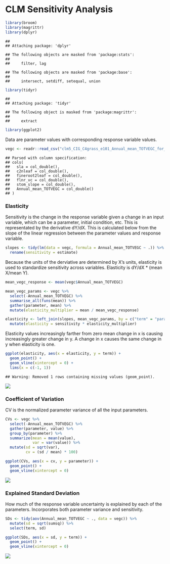 CLM Sensitivity Analysis
================

``` r
library(broom)
library(magrittr)
library(dplyr)
```

    ## 
    ## Attaching package: 'dplyr'

    ## The following objects are masked from 'package:stats':
    ## 
    ##     filter, lag

    ## The following objects are masked from 'package:base':
    ## 
    ##     intersect, setdiff, setequal, union

``` r
library(tidyr)
```

    ## 
    ## Attaching package: 'tidyr'

    ## The following object is masked from 'package:magrittr':
    ## 
    ##     extract

``` r
library(ggplot2)
```

Data are parameter values with corresponding response variable
values.

``` r
vegc <- readr::read_csv("clm5_CIG_C4grass_e101_Annual_mean_TOTVEGC_for_decomposition.csv")
```

    ## Parsed with column specification:
    ## cols(
    ##   sla = col_double(),
    ##   c2nleaf = col_double(),
    ##   fineroot2leaf = col_double(),
    ##   flnr_vc = col_double(),
    ##   stom_slope = col_double(),
    ##   Annual_mean_TOTVEGC = col_double()
    ## )

### Elasticity

Sensitivity is the change in the response variable given a change in an
input variable, which can be a parameter, initial condition, etc. This
is representated by the derivative dY/dX. This is calculated below from
the slope of the linear regression between the parameter values and
response variable.

``` r
slopes <- tidy(lm(data = vegc, formula = Annual_mean_TOTVEGC ~ .)) %>% 
  rename(sensitivity = estimate)
```

Because the units of the derviative are determined by X’s units,
elasticity is used to standardize sensitivity across variables.
Elasticity is dY/dX \* (mean X/mean Y).

``` r
mean_vegc_response <- mean(vegc$Annual_mean_TOTVEGC)

mean_vegc_params <- vegc %>% 
  select(-Annual_mean_TOTVEGC) %>% 
  summarise_all(funs(mean)) %>% 
  gather(parameter, mean) %>% 
  mutate(elasticity_multiplier = mean / mean_vegc_response)

elasticity <- left_join(slopes, mean_vegc_params, by = c("term" = "parameter")) %>% 
  mutate(elasticity = sensitivity * elasticity_multiplier)
```

Elasticity values increasingly farther from zero mean change in x is
causing increasingly greater change in y. A change in x causes the same
change in y when elasticity is one.

``` r
ggplot(elasticity, aes(x = elasticity, y = term)) +
  geom_point() +
  geom_vline(xintercept = 0) +
  lims(x = c(-1, 1))
```

    ## Warning: Removed 1 rows containing missing values (geom_point).

![](clm_sensitivity_files/figure-gfm/unnamed-chunk-5-1.png)<!-- -->

### Coefficient of Variation

CV is the normalized parameter variance of all the input parameters.

``` r
CVs <- vegc %>% 
  select(-Annual_mean_TOTVEGC) %>% 
  gather(parameter, value) %>% 
  group_by(parameter) %>% 
  summarize(mean = mean(value), 
            var = var(value)) %>% 
  mutate(sd = sqrt(var), 
         cv = (sd / mean) * 100)
```

``` r
ggplot(CVs, aes(x = cv, y = parameter)) +
  geom_point() +
  geom_vline(xintercept = 0)
```

![](clm_sensitivity_files/figure-gfm/unnamed-chunk-7-1.png)<!-- -->

### Explained Standard Deviation

How much of the response variable uncertainty is explained by each of
the parameters. Incorporates both parameter variance and sensitivity.

``` r
SDs <- tidy(aov(Annual_mean_TOTVEGC ~ ., data = vegc)) %>% 
  mutate(sd = sqrt(sumsq)) %>% 
  select(term, sd)
```

``` r
ggplot(SDs, aes(x = sd, y = term)) +
  geom_point() +
  geom_vline(xintercept = 0)
```

![](clm_sensitivity_files/figure-gfm/unnamed-chunk-9-1.png)<!-- -->
